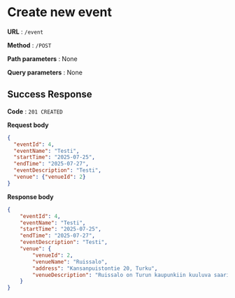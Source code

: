 # Create new event

**URL** : `/event`

**Method** : `/POST`

**Path parameters** : None

**Query parameters** : None

## Success Response 

**Code** : `201 CREATED`

**Request body**

```json
{
  "eventId": 4,
  "eventName": "Testi",
  "startTime": "2025-07-25",
  "endTime": "2025-07-27",
  "eventDescription": "Testi",
  "venue": {"venueId": 2}
}
```

**Response body**

```json
{
    "eventId": 4,
    "eventName": "Testi",
    "startTime": "2025-07-25",
    "endTime": "2025-07-27",
    "eventDescription": "Testi",
    "venue": {
        "venueId": 2,
        "venueName": "Ruissalo",
        "address": "Kansanpuistontie 20, Turku",
        "venueDescription": "Ruissalo on Turun kaupunkiin kuuluva saari."
    }
}
```